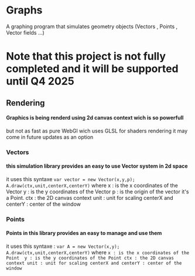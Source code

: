 # Graphs
A graphing program that simulates geometry objects (Vectors , Points , Vector fields ...)
# Note that this project is not fully completed and it will be supported until Q4 2025
## Rendering 
#### Graphics is being renderd using 2d canvas context wich is so powerfull 
but not as fast as pure WebGl wich uses GLSL for shaders rendering
it may come in future updates as an option 
### Vectors
#### this simulation library provides an easy to use Vector system in 2d space
it uses this syntaxe
`
var vector = new Vector(x,y,p);
A.draw(ctx,unit,centerX,centerY)
`
where 
x : is the x coordinates of the Vector 
y : is the y coordinates of the Vector
p : is the origin of the vector it's a Point.
ctx : the 2D canvas context
unit : unit for scaling
centerX and centerY : center of the window

### Points 
#### Points in this library provides an easy to manage and use them
it uses this syntaxe : 
`
var A = new Vector(x,y);
A.draw(ctx,unit,centerX,centerY)
`
where `
x : is the x coordinates of the Point 
y : is the y coordinates of the Point
ctx : the 2D canvas context
unit : unit for scaling
centerX and centerY : center of the window
`

